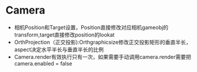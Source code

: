 # Camera

* 相机Position和Target设置，Position直接修改对应相机gameobj的transform,target直接修改position的lookat
* OrthProjection（正交投影\):Orthgraphicsize修改正交投影矩形的垂直半长，aspect决定水平半长与垂直半长的比例
* Camera.render有效执行只有一次，如果需要手动调用camera.render需要把camera.enabled = false

